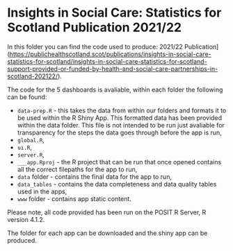 # Insights in Social Care: Statistics for Scotland Publication 2021/22

In this folder you can find the code used to produce: 2021/22 Publication](https://publichealthscotland.scot/publications/insights-in-social-care-statistics-for-scotland/insights-in-social-care-statistics-for-scotland-support-provided-or-funded-by-health-and-social-care-partnerships-in-scotland-202122/).

The code for the 5 dashboards is avaliable, within each folder the following can be found:
- `data-prep.R` - this takes the data from within our folders and formats it to be used within the R Shiny App. This formatted data has been provided within the data folder. This file is not intended to be run just avaliable for transparency for the steps the data goes through before the app is run,
- `global.R`,
- `ui.R`,
- `server.R`,
- `___app.Rproj` - the R project that can be run that once opened contains all the correct filepaths for the app to run,
- `data` folder - contains the final data for the app to run,
- `data_tables` - contains the data completeness and data quality tables used in the apps,
- `www` folder - contains app static content.


Please note, all code provided has been run on the POSIT R Server, R version 4.1.2. 


The folder for each app can be downloaded and the shiny app can be produced.

